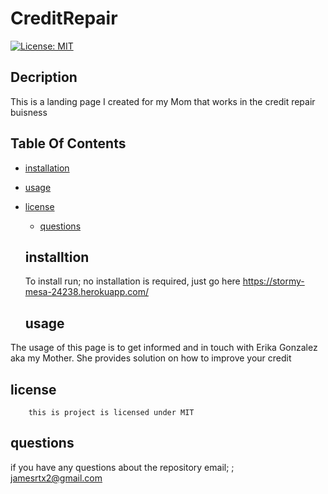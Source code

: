# CreditRepair

  [![License: MIT](https://img.shields.io/badge/License-MIT-yellow.svg)](https://opensource.org/licenses/MIT)

  ## Decription
This is a landing page I created for my Mom that works in the credit repair buisness 

  ## Table Of Contents

  * [installation](#installation)
  
  * [usage](#usage)
  
* [license](#license)

  * [questions](#questions)

  ## installtion

  To install run; no installation is required, just go here https://stormy-mesa-24238.herokuapp.com/

  

  ## usage
The usage of this page is to get informed and in touch with Erika Gonzalez aka my Mother. She provides solution on how to improve your credit 
 
  ## license

        this is project is licensed under MIT


  ## questions

  if you have any questions about the repository email;
 ; jamesrtx2@gmail.com 
